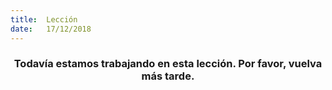 ```yaml
---
title:  Lección
date:   17/12/2018
---
```


### <center>Todavía estamos trabajando en esta lección. Por favor, vuelva más tarde.</center>